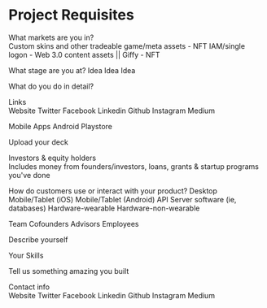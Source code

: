 # Project Requisites

What markets are you in?	
    Custom skins and other tradeable game/meta assets	- NFT
    IAM/single logon	- Web 3.0
    content assets || Giffy	- NFT			
						
What stage are you at?	Idea	Idea	Idea		

What do you do in detail?							

Links	
    Website	Twitter	Facebook	Linkedin	Github	Instagram	Medium

Mobile Apps	Android	Playstore		

Upload your deck

Investors & equity holders	
    Includes money from founders/investors, loans, grants & startup programs you've done
  
How do customers use or interact with your product?	
    Desktop	Mobile/Tablet (iOS)	Mobile/Tablet (Android)	API	Server software (ie, databases)	Hardware-wearable	Hardware-non-wearable
							
Team	Cofounders	Advisors	Employees		

Describe yourself	

Your Skills		

Tell us something amazing you built		

Contact info	
    Website	Twitter	Facebook	Linkedin	Github	Instagram	Medium

